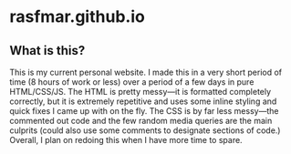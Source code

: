 # rasfmar.github.io
## What is this?
This is my current personal website. I made this in a very short period of time (8 hours of work or less) over a period of a few days in pure HTML/CSS/JS. The HTML is pretty messy—it is formatted completely correctly, but it is extremely repetitive and uses some inline styling and quick fixes I came up with on the fly. The CSS is by far less messy—the commented out code and the few random media queries are the main culprits (could also use some comments to designate sections of code.) Overall, I plan on redoing this when I have more time to spare.
